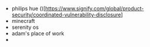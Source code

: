 - philips hue ()[https://www.signify.com/global/product-security/coordinated-vulnerability-disclosure]
- minecraft
- serenity os
- adam's place of work
- 
